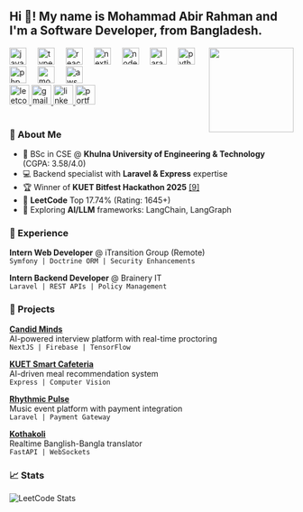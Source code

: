 <h2 align="left">Hi 👋! My name is Mohammad Abir Rahman and I'm a Software Developer, from Bangladesh.</h2>

<img align="right" height="150" src="https://media.tenor.com/m/5YNsHzGjE3oAAAAC/programming-hello-world.gif"  />

<div align="left">
  <img src="https://cdn.jsdelivr.net/gh/devicons/devicon/icons/javascript/javascript-original.svg"  height="30" alt="javascript logo" />
  <img width="12" />
  <img src="https://cdn.jsdelivr.net/gh/devicons/devicon/icons/typescript/typescript-original.svg"  height="30" alt="typescript logo" />
  <img width="12" />
  <img src="https://cdn.jsdelivr.net/gh/devicons/devicon/icons/react/react-original.svg"  height="30" alt="react logo" />
  <img width="12" />
  <img src="https://cdn.jsdelivr.net/gh/devicons/devicon/icons/nextjs/nextjs-original.svg"  height="30" alt="nextjs logo" />
  <img width="12" />
  <img src="https://cdn.jsdelivr.net/gh/devicons/devicon/icons/nodejs/nodejs-original.svg"  height="30" alt="nodejs logo" />
  <img width="12" />
  <img src="https://cdn.jsdelivr.net/gh/devicons/devicon/icons/laravel/laravel-plain.svg" height="30" alt="laravel logo"  />
  <img width="12" />
  <img src="https://cdn.jsdelivr.net/gh/devicons/devicon/icons/python/python-original.svg"  height="30" alt="python logo" />
  <img width="12" />
  <img src="https://cdn.jsdelivr.net/gh/devicons/devicon/icons/php/php-original.svg"  height="30" alt="php logo" />
  <img width="12" />
  <img src="https://cdn.jsdelivr.net/gh/devicons/devicon/icons/mongodb/mongodb-original.svg"  height="30" alt="mongodb logo" />
  <img width="12" />
  <img src="https://cdn.jsdelivr.net/gh/devicons/devicon/icons/amazonwebservices/amazonwebservices-original.svg"  height="30" alt="aws logo" />
</div>

<div align="left">
  <a href="https://leetcode.com/localhost8000/"  target="_blank">
    <img src="https://img.shields.io/badge/LeetCode-000000?logo=LeetCode&logoColor=#d16c06" height="35" alt="leetcode" /> 
  </a>
  <a href="mailto:abirzishan32@gmail.com">
    <img src="https://img.shields.io/badge/Gmail-D14836?logo=gmail&logoColor=white" height="35" alt="gmail" />
  </a>
  <a href="https://www.linkedin.com/in/abir-rahman-059169264/" target="_blank">
    <img src="https://img.shields.io/badge/LinkedIn-0077B5?logo=linkedin&logoColor=white" height="35" alt="linkedin" />
  </a>
  <a href="https://portfolio-using-next-js-dusky.vercel.app/" target="_blank">
    <img src="https://img.shields.io/badge/Portfolio-000000?logo=vercel&logoColor=white" height="35" alt="portfolio" />
  </a>
</div>

<br />

### 🚀 About Me 
- 🔭 BSc in CSE @ **Khulna University of Engineering & Technology** (CGPA: 3.58/4.0)  
- 💻 Backend specialist with **Laravel & Express** expertise  
- 🏆 Winner of **KUET Bitfest Hackathon 2025** [[9]](https://www.linkedin.com/in/abir-rahman-059169264/)   
- 🧠 **LeetCode** Top 17.74% (Rating: 1645+)  
- 🌱 Exploring **AI/LLM** frameworks: LangChain, LangGraph  

### 💼 Experience
**Intern Web Developer** @ iTransition Group (Remote)  
`Symfony | Doctrine ORM | Security Enhancements`  

**Intern Backend Developer** @ Brainery IT  
`Laravel | REST APIs | Policy Management`  

### 🌟 Projects
**[Candid Minds](https://github.com/abirzishan32/candid-minds)**   
AI-powered interview platform with real-time proctoring  
`NextJS | Firebase | TensorFlow`  

**[KUET Smart Cafeteria](https://github.com/abirzishan32/smart-cafeteria)**   
AI-driven meal recommendation system  
`Express | Computer Vision`  

**[Rhythmic Pulse](https://github.com/abirzishan32/rhythmic-pulse)**   
Music event platform with payment integration  
`Laravel | Payment Gateway`  

**[Kothakoli](https://github.com/abirzishan32/kothakoli)**   
Realtime Banglish-Bangla translator  
`FastAPI | WebSockets`  

### 📈 Stats  
![LeetCode Stats](https://leetcard.jacoblin.cool/localhost8000?theme=light&font=Abel)
